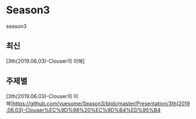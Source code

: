 # Season3
season3



## 최신
[3th(2019.06.03)-Clouser의 이해]



## 주제별


[3th(2019.06.03)-Clouser의 이해]https://github.com/vuesome/Season3/blob/master/Presentation/3th(2019.06.03)-Clouser%EC%9D%98%20%EC%9D%B4%ED%95%B4

